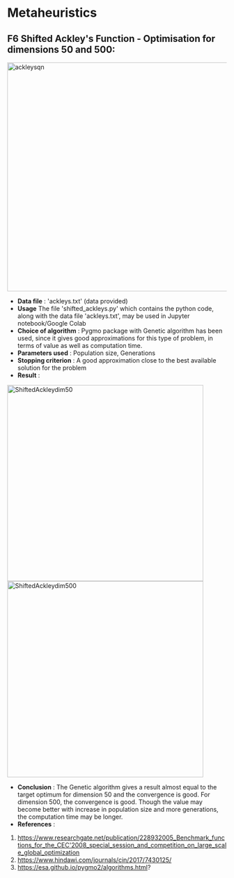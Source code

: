 # Metaheuristics

##  F6 Shifted Ackley's Function - Optimisation for dimensions 50 and 500:
<img width="525" alt="ackleysqn" src="https://user-images.githubusercontent.com/35540215/88487468-a2f84100-cf85-11ea-9ca6-fa6ef673383f.PNG">

* **Data file** :  'ackleys.txt' (data provided)
* **Usage** The file 'shifted_ackleys.py' which contains the python code, along with the data file 'ackleys.txt', may be used in Jupyter notebook/Google Colab
* **Choice of algorithm** : Pygmo package  with Genetic algorithm  has been used, since it gives good approximations for this type of problem, in terms of value as well as computation time. 
* **Parameters used** : Population size, Generations
* **Stopping criterion** : A good approximation close to the best available solution for the problem
* **Result** : 

<img width="450" alt="ShiftedAckleydim50" src="https://user-images.githubusercontent.com/35540215/88487474-a986b880-cf85-11ea-820c-61589abfc061.PNG"> <img width="450" alt="ShiftedAckleydim500" src="https://user-images.githubusercontent.com/35540215/88487481-aee40300-cf85-11ea-83d2-b49371a555f2.PNG">







* **Conclusion** : The Genetic algorithm gives a result almost equal to the target optimum for dimension 50 and the convergence is good. For dimension 500, the convergence is good. Though the value may become better with increase in population size and more generations, the computation time may be longer.
* **References** : 
1. https://www.researchgate.net/publication/228932005_Benchmark_functions_for_the_CEC'2008_special_session_and_competition_on_large_scale_global_optimization
2. https://www.hindawi.com/journals/cin/2017/7430125/             
3. https://esa.github.io/pygmo2/algorithms.html?
